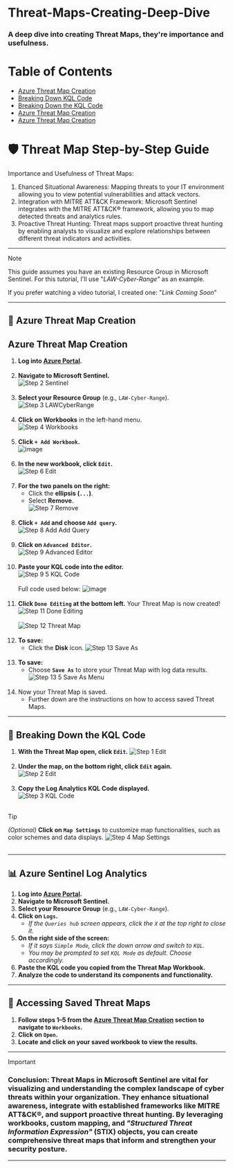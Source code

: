 # Threat-Maps-Creating-Deep-Dive
### A deep dive into creating Threat Maps, they're importance and usefulness.

# Table of Contents

- [Azure Threat Map Creation](#Azure-Threat-Map-Creation)
- [Breaking Down KQL Code](path/to/file.md#breaking-down-kql-code)
- [Breaking Down the KQL Code](#Breaking-Down-the-KQL-Code)
- [Azure Threat Map Creation](#Azure-Threat-Map-Creation)
- [Azure Threat Map Creation](#Azure-Threat-Map-Creation)

# 🛡️ Threat Map Step-by-Step Guide

Importance and Usefulness of Threat Maps:
1. Ehanced Situational Awareness: Mapping threats to your IT environment allowing you to view potential vulnerabilities and attack vectors.<BR>
2. Integration with MITRE ATT&CK Framework: Microsoft Sentinel integrates with the MITRE ATT&CK® framework, allowing you to map detected threats and analytics rules.<BR>
3. Proactive Threat Hunting: Threat maps support proactive threat hunting by enabling analysts to visualize and explore relationships between different threat indicators and activities.<BR>
---
> [!NOTE]
> This guide assumes you have an existing Resource Group in Microsoft Sentinel. For this tutorial, I'll use "_LAW-Cyber-Range_" as an example.
> 
> If you prefer watching a video tutorial, I created one: "_Link Coming Soon_"

---

## 📍 Azure Threat Map Creation
## Azure Threat Map Creation
1. **Log into [Azure Portal](https://portal.azure.com/).**<BR><BR>
2. **Navigate to Microsoft Sentinel.**<BR>
   ![Step 2 Sentinel](https://github.com/user-attachments/assets/a6a705d1-5389-4bd0-bc47-f83bc6f61606)<BR><BR>
3. **Select your Resource Group** (e.g., `LAW-Cyber-Range`).<BR>
   ![Step 3 LAWCyberRange](https://github.com/user-attachments/assets/3276edc6-0d2b-4353-b1f7-23dd91e40547)<BR><BR>
4. **Click on Workbooks** in the left-hand menu.<BR>
   ![Step 4 Workbooks](https://github.com/user-attachments/assets/b744233d-1074-4035-a64e-edfc2a877d4f)<BR><BR>
5. **Click `+ Add Workbook`.**<BR>
    ![image](https://github.com/user-attachments/assets/aed1a8d3-6cab-4bf1-8247-6c9b08d53596)<BR><BR>
6. **In the new workbook, click `Edit`.**<BR>
   ![Step 6 Edit](https://github.com/user-attachments/assets/fffc152a-c85a-47b8-9564-df8001c5ff68)<BR><BR>
7. **For the two panels on the right:**
   - Click the **ellipsis (`...`)**.
   - Select **Remove**.<BR>
   ![Step 7 Remove](https://github.com/user-attachments/assets/3c6150eb-3312-400a-9ffe-1d277a03f89b)<BR><BR>
8.    **Click `+ Add` and choose `Add query`.**<BR>
  ![Step 8 Add   Add Query](https://github.com/user-attachments/assets/59d8549c-a6ab-4cb4-b715-aa8071cbc391)<BR><BR>
9. **Click on `Advanced Editor`.**<BR>
    ![Step 9 Advanced Editor](https://github.com/user-attachments/assets/2899f7fd-1210-47e4-97da-a2f5f1847be4)<BR><BR>
10. **Paste your KQL code into the editor.**<BR>
    ![Step 9 5 KQL Code](https://github.com/user-attachments/assets/15f98f99-c95e-42b4-a848-46e0dfcafc72)<BR><BR>
    Full code used below:
    ![image](https://github.com/user-attachments/assets/340053f4-9e99-4184-8b58-8826241d904f)<BR><BR>
11. **Click `Done Editing` at the bottom left.** Your Threat Map is now created!<BR>
    ![Step 11 Done Editing](https://github.com/user-attachments/assets/c9ab3840-8b8a-474c-b72f-9db6df9e9150)<BR><BR>
    ![Step 12 Threat Map](https://github.com/user-attachments/assets/bd41cee1-5072-476e-8641-a4b7b93ec6fa)<BR><BR>
12. **To save:**
    - Click the **Disk** icon.
      ![Step 13 Save As](https://github.com/user-attachments/assets/c9aaddab-ca6e-4ff5-b513-8adc09e40952)<BR><BR>
13. **To save:**
    - Choose **`Save As`** to store your Threat Map with log data results.<BR>
      ![Step 13 5 Save As Menu](https://github.com/user-attachments/assets/7ead0f34-939d-46c9-a042-863276b7cb7f)<BR><BR>
14. Now your Threat Map is saved.
    - Further down are the instructions on how to access saved Threat Maps.


---

## 🧠 Breaking Down the KQL Code

1. **With the Threat Map open, click `Edit`.**
   ![Step 1 Edit](https://github.com/user-attachments/assets/a0795ac5-c013-4215-93e1-10c314f805a3)<BR><BR>
3. **Under the map, on the bottom right, click `Edit` again.**<BR>
   ![Step 2 Edit](https://github.com/user-attachments/assets/a6afd16c-b81d-417c-b0c8-fbd35327e4fe)<BR><BR>
5. **Copy the Log Analytics KQL Code displayed.**<BR>
   ![Step 3 KQL Code](https://github.com/user-attachments/assets/c2838f53-1b75-4723-bc47-cd97edcdcf2a)<BR><BR>
> [!TIP]
>  *(Optional)* **Click on `Map Settings`** to customize map functionalities, such as color schemes and data displays.
  ![Step 4 Map Settings](https://github.com/user-attachments/assets/eb008a53-6b3b-4c41-87fc-0440954020e3)<BR><BR>


---

## 📊 Azure Sentinel Log Analytics

1. **Log into [Azure Portal](https://portal.azure.com/).**
2. **Navigate to Microsoft Sentinel.**
3. **Select your Resource Group** (e.g., `LAW-Cyber-Range`).
4. **Click on `Logs`.**
   - *If the `Queries hub` screen appears, click the `X` at the top right to close it.*
5. **On the right side of the screen:**
   - *If it says `Simple Mode`, click the down arrow and switch to `KQL`.*
   - *You may be prompted to set `KQL Mode` as default. Choose accordingly.*
6. **Paste the KQL code you copied from the Threat Map Workbook.**
7. **Analyze the code to understand its components and functionality.**

---

## 💾 Accessing Saved Threat Maps

1. **Follow steps 1–5 from the [Azure Threat Map Creation](#-azure-threat-map-creation) section to navigate to `Workbooks`.**
2. **Click on `Open`.**
3. **Locate and click on your saved workbook to view the results.**

---
> [!IMPORTANT]
> ### Conclusion: Threat Maps in Microsoft Sentinel are vital for visualizing and understanding the complex landscape of cyber threats within your organization. They enhance situational awareness, integrate with established frameworks like MITRE ATT&CK®, and support proactive threat hunting. By leveraging workbooks, custom mapping, and _"Structured Threat Information Expression"_ (STIX) objects, you can create comprehensive threat maps that inform and strengthen your security posture.
---
